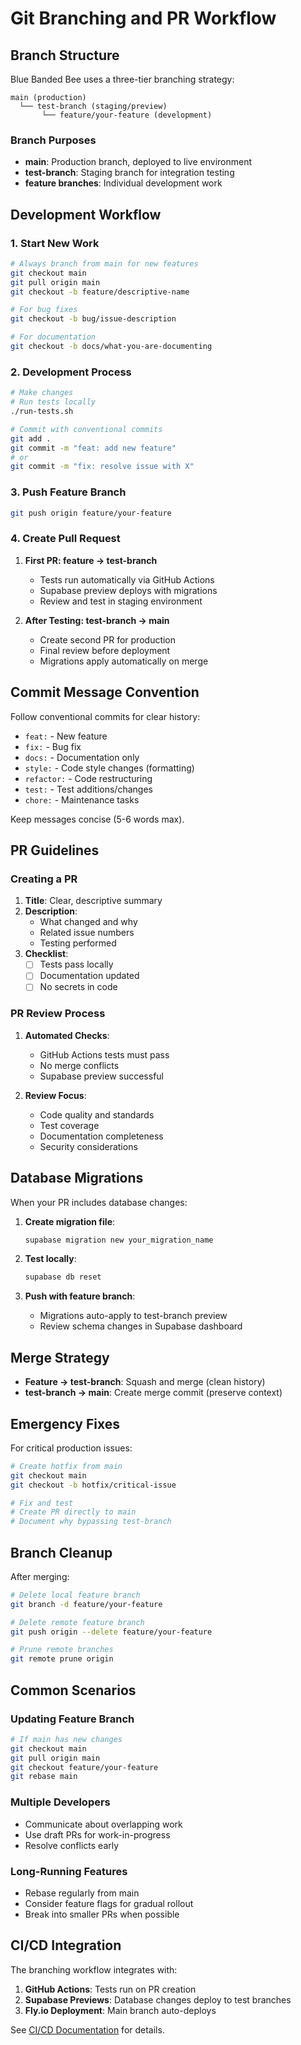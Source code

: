 # Git Branching and PR Workflow

## Branch Structure

Blue Banded Bee uses a three-tier branching strategy:

```
main (production)
  └── test-branch (staging/preview)
       └── feature/your-feature (development)
```

### Branch Purposes

- **main**: Production branch, deployed to live environment
- **test-branch**: Staging branch for integration testing
- **feature branches**: Individual development work

## Development Workflow

### 1. Start New Work

```bash
# Always branch from main for new features
git checkout main
git pull origin main
git checkout -b feature/descriptive-name

# For bug fixes
git checkout -b bug/issue-description

# For documentation
git checkout -b docs/what-you-are-documenting
```

### 2. Development Process

```bash
# Make changes
# Run tests locally
./run-tests.sh

# Commit with conventional commits
git add .
git commit -m "feat: add new feature"
# or
git commit -m "fix: resolve issue with X"
```

### 3. Push Feature Branch

```bash
git push origin feature/your-feature
```

### 4. Create Pull Request

1. **First PR: feature → test-branch**
   - Tests run automatically via GitHub Actions
   - Supabase preview deploys with migrations
   - Review and test in staging environment

2. **After Testing: test-branch → main**
   - Create second PR for production
   - Final review before deployment
   - Migrations apply automatically on merge

## Commit Message Convention

Follow conventional commits for clear history:

- `feat:` - New feature
- `fix:` - Bug fix
- `docs:` - Documentation only
- `style:` - Code style changes (formatting)
- `refactor:` - Code restructuring
- `test:` - Test additions/changes
- `chore:` - Maintenance tasks

Keep messages concise (5-6 words max).

## PR Guidelines

### Creating a PR

1. **Title**: Clear, descriptive summary
2. **Description**: 
   - What changed and why
   - Related issue numbers
   - Testing performed
3. **Checklist**:
   - [ ] Tests pass locally
   - [ ] Documentation updated
   - [ ] No secrets in code

### PR Review Process

1. **Automated Checks**:
   - GitHub Actions tests must pass
   - No merge conflicts
   - Supabase preview successful

2. **Review Focus**:
   - Code quality and standards
   - Test coverage
   - Documentation completeness
   - Security considerations

## Database Migrations

When your PR includes database changes:

1. **Create migration file**:
   ```bash
   supabase migration new your_migration_name
   ```

2. **Test locally**:
   ```bash
   supabase db reset
   ```

3. **Push with feature branch**:
   - Migrations auto-apply to test-branch preview
   - Review schema changes in Supabase dashboard

## Merge Strategy

- **Feature → test-branch**: Squash and merge (clean history)
- **test-branch → main**: Create merge commit (preserve context)

## Emergency Fixes

For critical production issues:

```bash
# Create hotfix from main
git checkout main
git checkout -b hotfix/critical-issue

# Fix and test
# Create PR directly to main
# Document why bypassing test-branch
```

## Branch Cleanup

After merging:

```bash
# Delete local feature branch
git branch -d feature/your-feature

# Delete remote feature branch
git push origin --delete feature/your-feature

# Prune remote branches
git remote prune origin
```

## Common Scenarios

### Updating Feature Branch

```bash
# If main has new changes
git checkout main
git pull origin main
git checkout feature/your-feature
git rebase main
```

### Multiple Developers

- Communicate about overlapping work
- Use draft PRs for work-in-progress
- Resolve conflicts early

### Long-Running Features

- Rebase regularly from main
- Consider feature flags for gradual rollout
- Break into smaller PRs when possible

## CI/CD Integration

The branching workflow integrates with:

1. **GitHub Actions**: Tests run on PR creation
2. **Supabase Previews**: Database changes deploy to test branches
3. **Fly.io Deployment**: Main branch auto-deploys

See [CI/CD Documentation](./testing/ci-cd.md) for details.